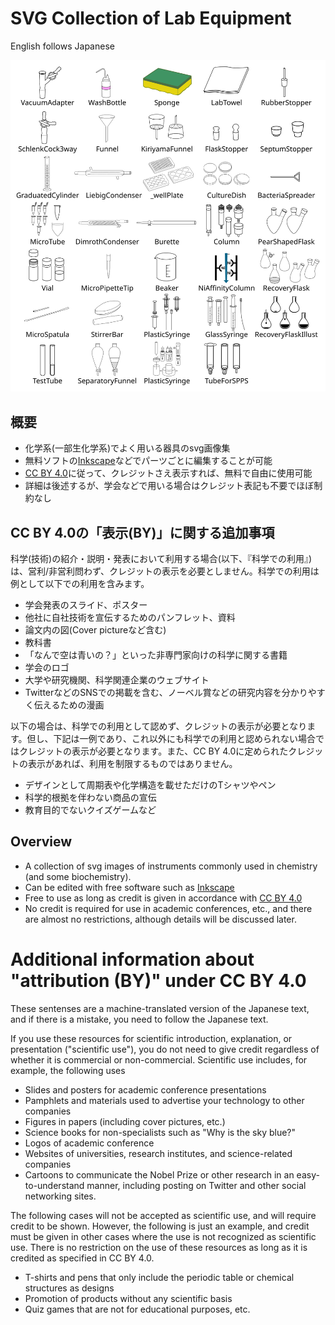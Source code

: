 # SVG Collection of Lab Equipment
English follows Japanese

![Summary](https://github.com/KYU49/SvgCollectionOfLabEquipment/blob/main/Summary.png?raw=true)

## 概要
* 化学系(一部生化学系)でよく用いる器具のsvg画像集
* 無料ソフトの[Inkscape](https://inkscape.org/ja/)などでパーツごとに編集することが可能
* [CC BY 4.0](https://creativecommons.org/licenses/by/4.0/deed.ja)に従って、クレジットさえ表示すれば、無料で自由に使用可能
* 詳細は後述するが、学会などで用いる場合はクレジット表記も不要でほぼ制約なし

## CC BY 4.0の「表示(BY)」に関する追加事項
科学(技術)の紹介・説明・発表において利用する場合(以下、『科学での利用』)は、営利/非営利問わず、クレジットの表示を必要としません。科学での利用は例として以下での利用を含みます。

* 学会発表のスライド、ポスター
* 他社に自社技術を宣伝するためのパンフレット、資料
* 論文内の図(Cover pictureなど含む)
* 教科書
* 「なんで空は青いの？」といった非専門家向けの科学に関する書籍
* 学会のロゴ
* 大学や研究機関、科学関連企業のウェブサイト
* TwitterなどのSNSでの掲載を含む、ノーベル賞などの研究内容を分かりやすく伝えるための漫画

以下の場合は、科学での利用として認めず、クレジットの表示が必要となります。但し、下記は一例であり、これ以外にも科学での利用と認められない場合ではクレジットの表示が必要となります。また、CC BY 4.0に定められたクレジットの表示があれば、利用を制限するものではありません。

* デザインとして周期表や化学構造を載せただけのTシャツやペン
* 科学的根拠を伴わない商品の宣伝
* 教育目的でないクイズゲームなど


## Overview
* A collection of svg images of instruments commonly used in chemistry (and some biochemistry).
* Can be edited with free software such as [Inkscape](https://inkscape.org/)
* Free to use as long as credit is given in accordance with [CC BY 4.0](https://creativecommons.org/licenses/by/4.0/deed.en)
* No credit is required for use in academic conferences, etc., and there are almost no restrictions, although details will be discussed later.

# Additional information about "attribution (BY)" under CC BY 4.0
These sentenses are a machine-translated version of the Japanese text, and if there is a mistake, you need to follow the Japanese text.


If you use these resources for scientific introduction, explanation, or presentation ("scientific use"), you do not need to give credit regardless of whether it is commercial or non-commercial. Scientific use includes, for example, the following uses

* Slides and posters for academic conference presentations
* Pamphlets and materials used to advertise your technology to other companies
* Figures in papers (including cover pictures, etc.)
* Science books for non-specialists such as "Why is the sky blue?"
* Logos of academic conference
* Websites of universities, research institutes, and science-related companies
* Cartoons to communicate the Nobel Prize or other research in an easy-to-understand manner, including posting on Twitter and other social networking sites.

The following cases will not be accepted as scientific use, and will require credit to be shown. However, the following is just an example, and credit must be given in other cases where the use is not recognized as scientific use. There is no restriction on the use of these resources as long as it is credited as specified in CC BY 4.0.

* T-shirts and pens that only include the periodic table or chemical structures as designs
* Promotion of products without any scientific basis
* Quiz games that are not for educational purposes, etc.

